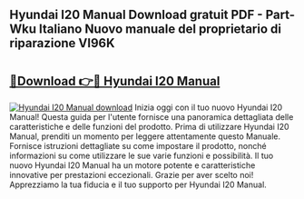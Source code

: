 ## Hyundai I20 Manual Download gratuit PDF - Part-Wku Italiano Nuovo manuale del proprietario di riparazione VI96K

# <h2><a href="http://dfe07a.blite.top/?on=Hyundai+I20+Manual">🔗Download 👉🔴 Hyundai I20 Manual</a></h2>

[![Hyundai I20 Manual download](https://i.imgur.com/lujVjoI.png)](http://dfe07a.blite.top/?on=Hyundai+I20+Manual)
Inizia oggi con il tuo nuovo Hyundai I20 Manual! Questa guida per l'utente fornisce una panoramica dettagliata delle caratteristiche e delle funzioni del prodotto. Prima di utilizzare Hyundai I20 Manual, prenditi un momento per leggere attentamente questo Manuale. Fornisce istruzioni dettagliate su come impostare il prodotto, nonché informazioni su come utilizzare le sue varie funzioni e possibilità. Il tuo nuovo Hyundai I20 Manual ha un motore potente e caratteristiche innovative per prestazioni eccezionali. Grazie per aver scelto noi! Apprezziamo la tua fiducia e il tuo supporto per Hyundai I20 Manual.
